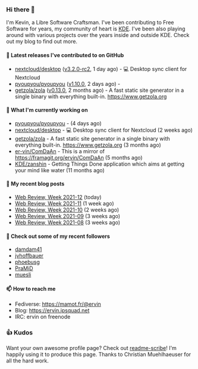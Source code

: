 ### Hi there 👋

I'm Kevin, a Libre Software Craftsman. I've been contributing to Free Software for years,
my community of heart is [KDE](https://kde.org). I've been also playing around with various
projects over the years inside and outside KDE. Check out my blog to find out more.

#### 🔭 Latest releases I've contributed to on GitHub

- [nextcloud/desktop](https://github.com/nextcloud/desktop) ([v3.2.0-rc2](https://github.com/nextcloud/desktop/releases/tag/v3.2.0-rc2), 1 day ago) - 💻 Desktop sync client for Nextcloud
- [pyoupyou/pyoupyou](https://github.com/pyoupyou/pyoupyou) ([v1.10.0](https://github.com/pyoupyou/pyoupyou/releases/tag/v1.10.0), 2 days ago) - 
- [getzola/zola](https://github.com/getzola/zola) ([v0.13.0](https://github.com/getzola/zola/releases/tag/v0.13.0), 2 months ago) - A fast static site generator in a single binary with everything built-in. https://www.getzola.org

#### 🌱 What I'm currently working on

- [pyoupyou/pyoupyou](https://github.com/pyoupyou/pyoupyou) -  (4 days ago)
- [nextcloud/desktop](https://github.com/nextcloud/desktop) - 💻 Desktop sync client for Nextcloud (2 weeks ago)
- [getzola/zola](https://github.com/getzola/zola) - A fast static site generator in a single binary with everything built-in. https://www.getzola.org (3 months ago)
- [er-vin/ComDaAn](https://github.com/er-vin/ComDaAn) - This is a mirror of https://framagit.org/ervin/ComDaAn (5 months ago)
- [KDE/zanshin](https://github.com/KDE/zanshin) - Getting Things Done application which aims at getting your mind like water (11 months ago)

#### 📜 My recent blog posts

- [Web Review, Week 2021-12](https://ervin.ipsquad.net/blog/2021/03/26/web-review-week-2021-12/) (today)
- [Web Review, Week 2021-11](https://ervin.ipsquad.net/blog/2021/03/19/web-review-week-2021-11/) (1 week ago)
- [Web Review, Week 2021-10](https://ervin.ipsquad.net/blog/2021/03/12/web-review-week-2021-10/) (2 weeks ago)
- [Web Review, Week 2021-09](https://ervin.ipsquad.net/blog/2021/03/05/web-review-week-2021-09/) (3 weeks ago)
- [Web Review, Week 2021-08](https://ervin.ipsquad.net/blog/2021/02/27/web-review-week-2021-08/) (3 weeks ago)

#### 👯 Check out some of my recent followers

- [damdam41](https://github.com/damdam41)
- [jvhoffbauer](https://github.com/jvhoffbauer)
- [phoebusg](https://github.com/phoebusg)
- [PraMiD](https://github.com/PraMiD)
- [muesli](https://github.com/muesli)

#### 📫 How to reach me

- Fediverse: https://mamot.fr/@ervin
- Blog: https://ervin.ipsquad.net
- IRC: ervin on freenode

### 👍 Kudos

Want your own awesome profile page? Check out [readme-scribe](https://github.com/muesli/readme-scribe)!
I'm happily using it to produce this page. Thanks to Christian Muehlhaeuser for all the hard work.

